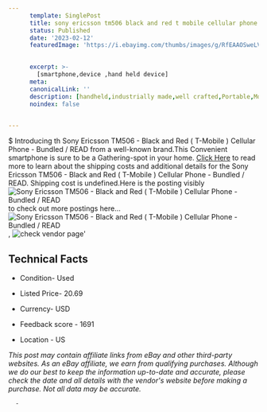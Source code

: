 ```yaml
---
      template: SinglePost
      title: sony ericsson tm506 black and red t mobile cellular phone bundled read
      status: Published
      date: '2023-02-12'
      featuredImage: 'https://i.ebayimg.com/thumbs/images/g/RfEAAOSweLViQx4t/s-l225.jpg'
       

      excerpt: >-
        [smartphone,device ,hand held device]
      meta:
      canonicalLink: ''
      description: [handheld,industrially made,well crafted,Portable,Mobile,Compact,Convenient,Lightweight,Maneuverable,Man-portable,Miniature,Carriable,Hand-held,Light,Holdable,Transportable,Mobile device,Pocket-sized,On-the-go,Wireless,Cordless,Compact size,Convenient size, smartphone,device ,hand held device]
      noindex: false
      

---
```

$
      Introducing th Sony Ericsson TM506 - Black and Red ( T-Mobile ) Cellular Phone - Bundled / READ from a well-known brand.This Convenient smartphone is sure to be a Gathering-spot in your home. [Click Here](https://www.ebay.com/itm/325123422767?hash=item4bb2ddba2f%3Ag%3ARfEAAOSweLViQx4t&mkevt=1&mkcid=1&mkrid=711-53200-19255-0&campid=%253CePNCampaignId%253E&customid=%253CreferenceId%253E&toolid=10049) to read more to learn about the shipping costs and additional details for the Sony Ericsson TM506 - Black and Red ( T-Mobile ) Cellular Phone - Bundled / READ. Shipping cost is undefined.Here is the posting visibly ![Sony Ericsson TM506 - Black and Red ( T-Mobile ) Cellular Phone - Bundled / READ](https://i.ebayimg.com/thumbs/images/g/RfEAAOSweLViQx4t/s-l225.jpg) to check out more postings here... ![Sony Ericsson TM506 - Black and Red ( T-Mobile ) Cellular Phone - Bundled / READ](https://i.ebayimg.com/images/g/RfEAAOSweLViQx4t/s-l1600.jpg), ![check vendor page](https://origin-galleryplus.ebayimg.com/ws/web/325123422767_2_0_1/225x225.jpg,https://origin-galleryplus.ebayimg.com/ws/web/325123422767_3_0_1/225x225.jpg,https://origin-galleryplus.ebayimg.com/ws/web/325123422767_4_0_1/225x225.jpg)'

      

 ## Technical Facts 



     
      

 - Condition- Used 


      

 - Listed Price- 20.69 


      

 - Currency- USD 


      

 - Feedback score - 1691 


      

 - Location - US 


      
      

 *_This post may contain affiliate links from eBay and other third-party websites. As an eBay affiliate, we earn from qualifying purchases. Although we do our best to keep the information up-to-date and accurate, please check the date and all details with the vendor's website before making a purchase. Not all data may be accurate._*




      -
